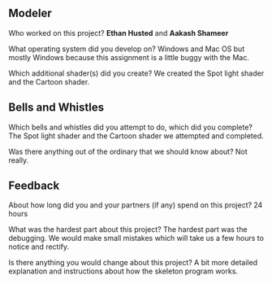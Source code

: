 ## Modeler

Who worked on this project?
**Ethan Husted** and **Aakash Shameer**

What operating system did you develop on?
Windows and Mac OS but mostly Windows because this assignment is a little buggy with the Mac.

Which additional shader(s) did you create?
We created the Spot light shader and the Cartoon shader.

## Bells and Whistles

Which bells and whistles did you attempt to do, which did you complete?
The Spot light shader and the Cartoon shader we attempted and completed.

Was there anything out of the ordinary that we should know about?
Not really.

## Feedback

About how long did you and your partners (if any) spend on this project?
24 hours

What was the hardest part about this project?
The hardest part was the debugging. We would make small mistakes which will take us a few hours to notice and rectify.

Is there anything you would change about this project?
A bit more detailed explanation and instructions about how the skeleton program works.

